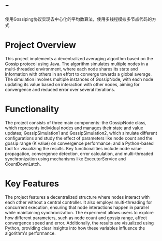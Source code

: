 # -
使用Gossiping协议实现去中心化的平均数算法，使用多线程模拟多节点代码的方式

# Project Overview
This project implements a decentralized averaging algorithm based on the Gossip protocol using Java. The algorithm simulates multiple nodes in a multi-threaded environment, where each node shares its state and information with others in an effort to converge towards a global average. The simulation involves multiple instances of GossipNode, with each node updating its value based on interaction with other nodes, aiming for convergence and reduced error over several iterations.
# Functionality
The project consists of three main components: the GossipNode class, which represents individual nodes and manages their state and value updates; GossipSimulation1 and GossipSimulation2, which simulate different configurations and study the effect of parameters like node count and the gossip range (K value) on convergence performance; and a Python-based tool for visualizing the results. Key functionalities include node value propagation, convergence detection, error calculation, and multi-threaded synchronization using mechanisms like ExecutorService and CountDownLatch.
# Key Features
The project features a decentralized structure where nodes interact with each other without a central controller. It also employs multi-threading for concurrent execution, ensuring that node interactions happen in parallel while maintaining synchronization. The experiment allows users to explore how different parameters, such as node count and gossip range, affect convergence speed and error. Additionally, the results are visualized using Python, providing clear insights into how these variables influence the algorithm's performance.
